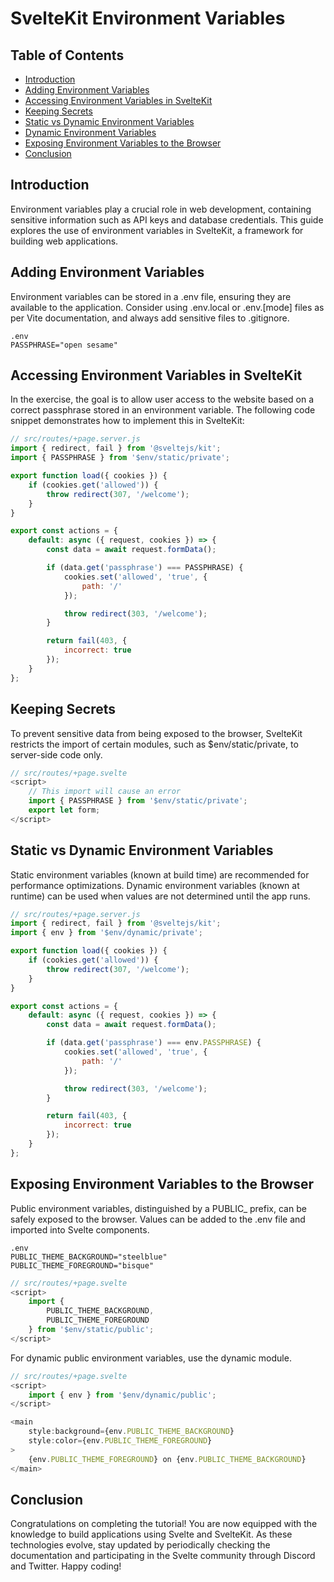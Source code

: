 # SvelteKit Environment Variables

## Table of Contents
- [Introduction](#introduction)
- [Adding Environment Variables](#adding-environment-variables)
- [Accessing Environment Variables in SvelteKit](#accessing-environment-variables-in-sveltekit)
- [Keeping Secrets](#keeping-secrets)
- [Static vs Dynamic Environment Variables](#static-vs-dynamic)
- [Dynamic Environment Variables](#dynamic-environment-variables)
- [Exposing Environment Variables to the Browser](#exposing-environment-variables-to-the-browser)
- [Conclusion](#conclusion)

## Introduction

Environment variables play a crucial role in web development, containing sensitive information such as API keys and database credentials. This guide explores the use of environment variables in SvelteKit, a framework for building web applications.

## Adding Environment Variables

Environment variables can be stored in a .env file, ensuring they are available to the application. Consider using .env.local or .env.[mode] files as per Vite documentation, and always add sensitive files to .gitignore.

```env
.env
PASSPHRASE="open sesame"
```

## Accessing Environment Variables in SvelteKit

In the exercise, the goal is to allow user access to the website based on a correct passphrase stored in an environment variable. The following code snippet demonstrates how to implement this in SvelteKit:

```javascript
// src/routes/+page.server.js
import { redirect, fail } from '@sveltejs/kit';
import { PASSPHRASE } from '$env/static/private';

export function load({ cookies }) {
    if (cookies.get('allowed')) {
        throw redirect(307, '/welcome');
    }
}

export const actions = {
    default: async ({ request, cookies }) => {
        const data = await request.formData();

        if (data.get('passphrase') === PASSPHRASE) {
            cookies.set('allowed', 'true', {
                path: '/'
            });

            throw redirect(303, '/welcome');
        }

        return fail(403, {
            incorrect: true
        });
    }
};
```

## Keeping Secrets

To prevent sensitive data from being exposed to the browser, SvelteKit restricts the import of certain modules, such as $env/static/private, to server-side code only.

```javascript
// src/routes/+page.svelte
<script>
    // This import will cause an error
    import { PASSPHRASE } from '$env/static/private';
    export let form;
</script>
```

## Static vs Dynamic Environment Variables

Static environment variables (known at build time) are recommended for performance optimizations. Dynamic environment variables (known at runtime) can be used when values are not determined until the app runs.

```javascript
// src/routes/+page.server.js
import { redirect, fail } from '@sveltejs/kit';
import { env } from '$env/dynamic/private';

export function load({ cookies }) {
    if (cookies.get('allowed')) {
        throw redirect(307, '/welcome');
    }
}

export const actions = {
    default: async ({ request, cookies }) => {
        const data = await request.formData();

        if (data.get('passphrase') === env.PASSPHRASE) {
            cookies.set('allowed', 'true', {
                path: '/'
            });

            throw redirect(303, '/welcome');
        }

        return fail(403, {
            incorrect: true
        });
    }
};
```

## Exposing Environment Variables to the Browser

Public environment variables, distinguished by a PUBLIC_ prefix, can be safely exposed to the browser. Values can be added to the .env file and imported into Svelte components.

```env
.env
PUBLIC_THEME_BACKGROUND="steelblue"
PUBLIC_THEME_FOREGROUND="bisque"
```

```javascript
// src/routes/+page.svelte
<script>
    import {
        PUBLIC_THEME_BACKGROUND,
        PUBLIC_THEME_FOREGROUND
    } from '$env/static/public';
</script>
```

For dynamic public environment variables, use the dynamic module.

```javascript
// src/routes/+page.svelte
<script>
    import { env } from '$env/dynamic/public';
</script>

<main
    style:background={env.PUBLIC_THEME_BACKGROUND}
    style:color={env.PUBLIC_THEME_FOREGROUND}
>
    {env.PUBLIC_THEME_FOREGROUND} on {env.PUBLIC_THEME_BACKGROUND}
</main>
```

## Conclusion

Congratulations on completing the tutorial! You are now equipped with the knowledge to build applications using Svelte and SvelteKit. As these technologies evolve, stay updated by periodically checking the documentation and participating in the Svelte community through Discord and Twitter. Happy coding!